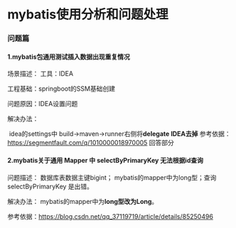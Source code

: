 # mybatis使用分析和问题处理

### 问题篇

#### 1.mybatis包通用测试插入数据出现重复情况

场景描述：
工具：IDEA

工程基础：springboot的SSM基础创建

问题原因：IDEA设置问题

解决办法：

​	idea的settings中 build->maven->runner右侧将**delegate IDEA去掉**
参考依据：https://segmentfault.com/q/1010000018970005 回答部分



####  2.mybatis关于通用 Mapper 中 selectByPrimaryKey 无法根据id查询

问题描述：
数据库表数据主键bigint；
mybatis的mapper中为long型；查询selectByPrimaryKey 是出错。

解决办法：
mybatis的mapper中为**long型改为Long**。

参考依据：https://blog.csdn.net/qq_37119719/article/details/85250496









